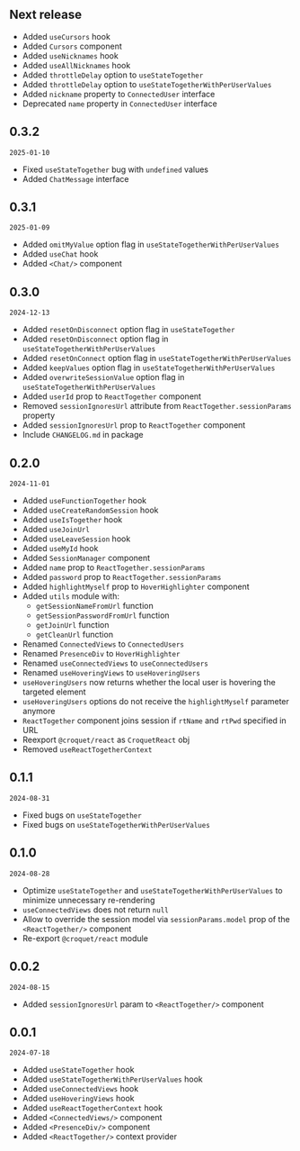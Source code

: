 ## Next release
 - Added `useCursors` hook
 - Added `Cursors` component
 - Added `useNicknames` hook
 - Added `useAllNicknames` hook
 - Added `throttleDelay` option to `useStateTogether`
 - Added `throttleDelay` option to `useStateTogetherWithPerUserValues`
 - Added `nickname` property to `ConnectedUser` interface
 - Deprecated `name` property in `ConnectedUser` interface

## 0.3.2
`2025-01-10`

 - Fixed `useStateTogether` bug with `undefined` values
 - Added `ChatMessage` interface

## 0.3.1
`2025-01-09`

 - Added `omitMyValue` option flag in `useStateTogetherWithPerUserValues`
 - Added `useChat` hook
 - Added `<Chat/>` component

## 0.3.0
`2024-12-13`

 - Added `resetOnDisconnect` option flag in `useStateTogether`
 - Added `resetOnDisconnect` option flag in `useStateTogetherWithPerUserValues`
 - Added `resetOnConnect` option flag in `useStateTogetherWithPerUserValues`
 - Added `keepValues` option flag in `useStateTogetherWithPerUserValues`
 - Added `overwriteSessionValue` option flag in `useStateTogetherWithPerUserValues`
 - Added `userId` prop to `ReactTogether` component
 - Removed `sessionIgnoresUrl` attribute from `ReactTogether.sessionParams` property
 - Added `sessionIgnoresUrl` prop to `ReactTogether` component
 - Include `CHANGELOG.md` in package

## 0.2.0
`2024-11-01`

 - Added `useFunctionTogether` hook
 - Added `useCreateRandomSession` hook
 - Added `useIsTogether` hook
 - Added `useJoinUrl`
 - Added `useLeaveSession` hook
 - Added `useMyId` hook
 - Added `SessionManager` component
 - Added `name` prop to `ReactTogether.sessionParams`
 - Added `password` prop to `ReactTogether.sessionParams`
 - Added `highlightMyself` prop to `HoverHighlighter` component
 - Added `utils` module with:
   - `getSessionNameFromUrl` function
   - `getSessionPasswordFromUrl` function
   - `getJoinUrl` function
   - `getCleanUrl` function
 - Renamed `ConnectedViews` to `ConnectedUsers`
 - Renamed `PresenceDiv` to `HoverHighlighter`
 - Renamed `useConnectedViews` to `useConnectedUsers`
 - Renamed `useHoveringViews` to `useHoveringUsers`
 - `useHoveringUsers` now returns whether the local user is hovering the targeted element
 - `useHoveringUsers` options do not receive the `highlightMyself` parameter anymore
 - `ReactTogether` component joins session if `rtName` and `rtPwd` specified in URL
 - Reexport `@croquet/react` as `CroquetReact` obj
 - Removed `useReactTogetherContext`

## 0.1.1
`2024-08-31`

 - Fixed bugs on `useStateTogether`
 - Fixed bugs on `useStateTogetherWithPerUserValues`

## 0.1.0
`2024-08-28`

 - Optimize `useStateTogether` and `useStateTogetherWithPerUserValues` to minimize unnecessary re-rendering
 - `useConnectedViews` does not return `null`
 - Allow to override the session model via `sessionParams.model` prop of the `<ReactTogether/>` component
 - Re-export `@croquet/react` module

## 0.0.2
`2024-08-15`

 - Added `sessionIgnoresUrl` param to `<ReactTogether/>` component

## 0.0.1
`2024-07-18`

 - Added `useStateTogether` hook
 - Added `useStateTogetherWithPerUserValues` hook
 - Added `useConnectedViews` hook
 - Added `useHoveringViews` hook
 - Added `useReactTogetherContext` hook
 - Added `<ConnectedViews/>` component
 - Added `<PresenceDiv/>` component
 - Added `<ReactTogether/>` context provider
